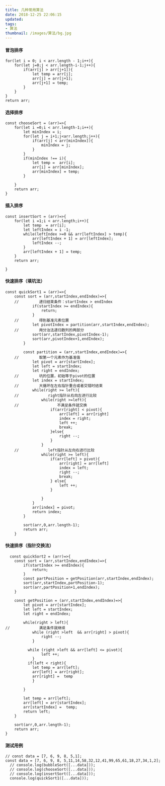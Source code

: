 ```yaml
---
title: 几种常用算法
date: 2018-12-25 22:06:15
updated:
tags:
- 算法
thumbnail: /images/算法/bg.jpg
---
```

####  冒泡排序

    for(let i = 0; i < arr.length - 1;i++){
        for(let j=0;j < arr.length-i-1;j++){
            if(arr[j] > arr[j+1]){
                let temp = arr[j];
                arr[j] = arr[j+1];
                arr[j+1] = temp;
            }
        }
    }
    return arr;

####   选择排序

    const chooseSort = (arr)=>{
        for(let i =0;i < arr.length-1;i++){
            let minIndex = i;
            for(let j = i+1;j<arr.length;j++){
                if(arr[j] < arr[minIndex]){
                    minIndex = j;
                }
            }
            if(minIndex !== i){
                let temp =  arr[i];
                arr[i] = arr[minIndex];
                arr[minIndex] = temp; 
            }

        }
        return arr;
    }

####  插入排序

    const insertSort = (arr)=>{
        for(let i =1;i < arr.length;i++){
            let temp  = arr[i];
            let leftIndex = i -1;
            while(leftIndex >=0 && arr[leftIndex] > temp){
                arr[leftIndex + 1] = arr[leftIndex];
                leftIndex --;
            }
            arr[leftIndex + 1] = temp;
        }
        return arr;
        
    }

####  快速排序（填坑法）

    const quickSort1 = (arr)=>{
        const sort = (arr,startIndex,endIndex)=>{
        //         递归结束条件：startIndex > endIndex
                if(startIndex >= endIndex){
                    return;
                }
        //         得到基准元素位置
                let pivotIndex = partition(arr,startIndex,endIndex);
        //         用分治法递归数列的两部分
                sort(arr,startIndex,pivotIndex-1); 
                sort(arr,pivotIndex+1,endIndex); 
            }
            
            const partition = (arr,startIndex,endIndex)=>{
        //         取第一个元素作为基准值
                let pivot = arr[startIndex];
                let left = startIndex;
                let right = endIndex;
        //         坑的位置，初始等于pivot的位置
                let index = startIndex;
        //         大循环在左右指针重合或者交错时结束
                while(right >= left){
        //             right指针从右向左进行比较
                    while(right >=left){
        //                 不满足条件就交换
                        if(arr[right] < pivot){
                            arr[left] = arr[right]
                            index = right;
                            left ++;
                            break;
                        }else{
                            right --;
                        }
                    }
        //             left指针从左向右进行比较
                    while(right >= left){
                        if(arr[left] > pivot){
                            arr[right] = arr[left]
                            index = left;
                            right --;
                            break;
                        } else{
                            left ++;
                        }
                        
                    }
                }
                arr[index] = pivot;
                return index;
            }
            
            sort(arr,0,arr.length-1);
            return arr;
        }

#### 快速排序（指针交换法）

      const quickSort2 = (arr)=>{
        const sort = (arr,startIndex,endIndex)=>{
            if(startIndex >= endIndex){
                return;
            }
            const partPosition = getPosition(arr,startIndex,endIndex);
            sort(arr,startIndex,partPosition-1);
            sort(arr,partPosition+1,endIndex);
        }
        
        const getPosition = (arr,startIndex,endIndex)=>{
            let pivot = arr[startIndex];
            let left = startIndex;
            let right = endIndex;
            
            while(right > left){
    //             满足条件就继续
                while (right >left  && arr[right] > pivot){
                    right --;
                }
                
              while (right >left && arr[left] <= pivot){
                    left ++;
                }
              if(left < right){
                let temp = arr[left];
                arr[left] = arr[right];
                arr[right] =  temp 
                }
                
            }
            
            let temp = arr[left];
            arr[left] = arr[startIndex];
            arr[startIndex] =  temp;
            return left;
        }
        
        sort(arr,0,arr.length-1);
        return arr;
    }


####  测试用例

    // const data = [7, 6, 9, 8, 5,1];
    const data = [7, 6, 9, 8, 5,11,14,58,32,12,41,99,65,61,18,27,34,1,2];
      // console.log(bubbleSort([...data]));
      // console.log(chooseSort([...data]));
      // console.log(insertSort([...data]));
      console.log(quickSort1([...data]));
